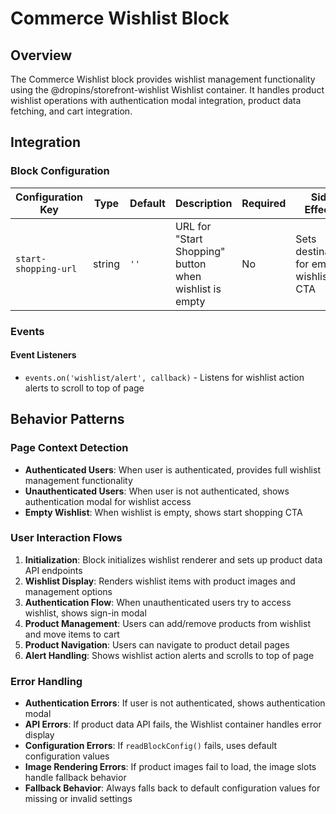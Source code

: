 # Commerce Wishlist Block

## Overview

The Commerce Wishlist block provides wishlist management functionality using the @dropins/storefront-wishlist Wishlist container. It handles product wishlist operations with authentication modal integration, product data fetching, and cart integration.

## Integration

### Block Configuration

| Configuration Key | Type | Default | Description | Required | Side Effects |
|-------------------|------|---------|-------------|----------|--------------|
| `start-shopping-url` | string | `''` | URL for "Start Shopping" button when wishlist is empty | No | Sets destination for empty wishlist CTA |

<!-- ### URL Parameters

No URL parameters directly affect this block's behavior.

### Local Storage

No localStorage keys are used by this block. -->

### Events

#### Event Listeners

- `events.on('wishlist/alert', callback)` - Listens for wishlist action alerts to scroll to top of page

<!-- #### Event Emitters

No events are emitted by this block. -->

## Behavior Patterns

### Page Context Detection

- **Authenticated Users**: When user is authenticated, provides full wishlist management functionality
- **Unauthenticated Users**: When user is not authenticated, shows authentication modal for wishlist access
- **Empty Wishlist**: When wishlist is empty, shows start shopping CTA

### User Interaction Flows

1. **Initialization**: Block initializes wishlist renderer and sets up product data API endpoints
2. **Wishlist Display**: Renders wishlist items with product images and management options
3. **Authentication Flow**: When unauthenticated users try to access wishlist, shows sign-in modal
4. **Product Management**: Users can add/remove products from wishlist and move items to cart
5. **Product Navigation**: Users can navigate to product detail pages
6. **Alert Handling**: Shows wishlist action alerts and scrolls to top of page

### Error Handling

- **Authentication Errors**: If user is not authenticated, shows authentication modal
- **API Errors**: If product data API fails, the Wishlist container handles error display
- **Configuration Errors**: If `readBlockConfig()` fails, uses default configuration values
- **Image Rendering Errors**: If product images fail to load, the image slots handle fallback behavior
- **Fallback Behavior**: Always falls back to default configuration values for missing or invalid settings
